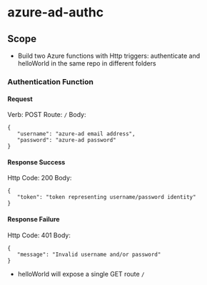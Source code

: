 # azure-ad-authc

## Scope

* Build two Azure functions with Http triggers: authenticate and helloWorld in the same repo in different folders

### Authentication Function

#### Request

Verb: POST 
Route: `/`
Body:
```
{
   "username": "azure-ad email address",
   "password": "azure-ad password"
}
```

#### Response Success

Http Code: 200
Body:
```
{
   "token": "token representing username/password identity"
}
```

#### Response Failure

Http Code: 401
Body:
```
{
   "message": "Invalid username and/or password"
}
```

* helloWorld will expose a single GET route `/`

